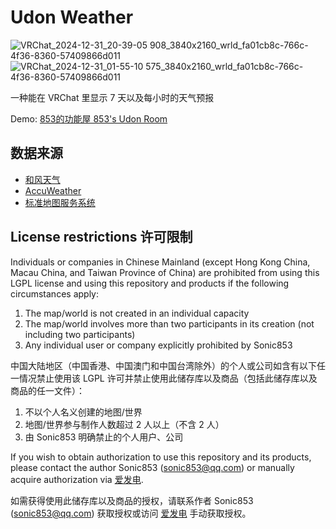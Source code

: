 # Udon Weather
![VRChat_2024-12-31_20-39-05 908_3840x2160_wrld_fa01cb8c-766c-4f36-8360-57409866d011](https://github.com/user-attachments/assets/56bac3b8-4899-485d-b950-766b12b12909)
![VRChat_2024-12-31_01-55-10 575_3840x2160_wrld_fa01cb8c-766c-4f36-8360-57409866d011](https://github.com/user-attachments/assets/722878a3-3506-410a-a439-e46f1ba14b79)

一种能在 VRChat 里显示 7 天以及每小时的天气预报

Demo: [853的功能屋 853's Udon Room](https://vrchat.com/home/world/wrld_fa01cb8c-766c-4f36-8360-57409866d011)

## 数据来源

- [和风天气](https://www.qweather.com/)
- [AccuWeather](https://www.accuweather.com/)
- [标准地图服务系统](http://bzdt.ch.mnr.gov.cn/)

## License restrictions 许可限制
Individuals or companies in Chinese Mainland (except Hong Kong China, Macau China, and Taiwan Province of China) are prohibited from using this LGPL license and using this repository and products if the following circumstances apply:

1. The map/world is not created in an individual capacity
2. The map/world involves more than two participants in its creation (not including two participants)
3. Any individual user or company explicitly prohibited by Sonic853

中国大陆地区（中国香港、中国澳门和中国台湾除外）的个人或公司如含有以下任一情况禁止使用该 LGPL 许可并禁止使用此储存库以及商品（包括此储存库以及商品的任一文件）：

1. 不以个人名义创建的地图/世界
2. 地图/世界参与制作人数超过 2 人以上（不含 2 人）
3. 由 Sonic853 明确禁止的个人用户、公司

If you wish to obtain authorization to use this repository and its products, please contact the author Sonic853 (sonic853@qq.com) or manually acquire authorization via [爱发电](https://afdian.com/a/Sonic853).

如需获得使用此储存库以及商品的授权，请联系作者 Sonic853 (sonic853@qq.com) 获取授权或访问 [爱发电](https://afdian.com/a/Sonic853) 手动获取授权。
